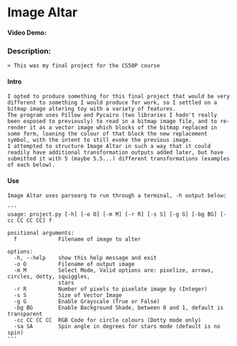 # Image Altar

#### Video Demo:  <URL HERE>
### Description:
    > This was my final project for the CS50P course
#### Intro
    I opted to produce something for this final project that would be very different to something I would produce for work, so I settled on a bitmap image altering toy with a variety of features.
    The program uses Pillow and Pycairo (two libraries I hadn't really been exposed to previously) to read in a bitmap image file, and to re-render it as a vector image which blocks of the bitmap replaced in some form, loaning the colour of that block the new replacement symbol, with the intent to still evoke the previous image.
    I attempted to structure Image Altar in such a way that it could readily have additional transformation outputs added later, but have submitted it with 5 (maybe 5.5...) different transformations (examples of each below).
#### Use
    Image Altar uses parsearg to run through a terminal, -h output below:

    '''
    usage: project.py [-h] [-o O] [-m M] [-r R] [-s S] [-g G] [-bg BG] [-cc CC CC CC] f         
                                                                                            
    positional arguments:                                                                       
      f             Filename of image to alter                                                  
                                                                                                
    options:
      -h, --help    show this help message and exit
      -o O          Filename of output image
      -m M          Select Mode, Valid options are: pixelize, arrows, circles, dotty, squiggles,     
                    stars
      -r R          Number of pixels to pixelate image by (Integer)
      -s S          Size of Vector Image
      -g G          Enable Grayscale (True or False)
      -bg BG        Enable Background Shade, between 0 and 1, default is transparent
      -cc CC CC CC  RGB Code for circle colours (Dotty mode only)
      -sa SA        Spin angle in degrees for stars mode (default is no spin)
    '''

